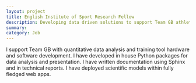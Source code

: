 ```yaml
---
layout: project
title: English Institute of Sport Research Fellow
description: Developing data driven solutions to support Team GB athlete training and performance.
summary: 
category: Job
---
```


I support Team GB with quantitative data analysis and training tool hardware and software development. I have developed in house Python packages for data analysis and presentation. I have written documentation using Sphinx and in technical reports. I have deployed scientific models within fully fledged web apps.

